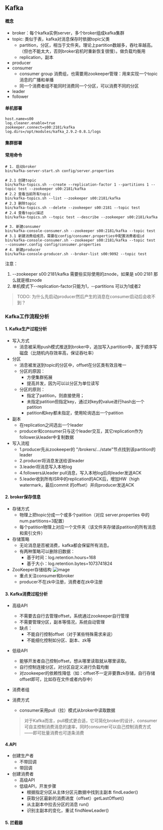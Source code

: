 ## Kafka

#### 概念
- broker：每个kafka实例server，多个broker组成kafka集群
- topic: 类似于表，kafka对消息保存时依据topic父类
    - partition，分区，相当于文件夹。理论上partition数越多，吞吐率越高。（但也不能太大，否则broker宕机时重新恢复很慢）。做负载均衡用
    - replication，副本
- producer
- consumer
    - consumer group 消费组，也需要用zookeeper管理：用来实现一个topic消息的广播和单播
    - 同一个消费者组不能同时消费同一个分区，可以消费不同的分区
- leader
- follower

#### 单机部署
```
host.name=s00
log.cleaner.enable=true
zookeeper.connect=s00:2181/kafka
log.dirs=/opt/modules/kafka_2.9.2-0.8.1/logs
```

#### 集群部署

#### 常用命令
```
# 1. 启动broker
bin/kafka-server-start.sh config/server.properties

# 2.1 创建topic
bin/kafka-topics.sh --create --replication-factor 1 --partitions 1 --topic test --zookeeper s00:2181/kafka
# 2.2 查看当前所有topic
bin/kafka-topics.sh --list --zookeeper s00:2181/kafka
# 2.3 删除topic
bin/kafka-topics.sh --delete --zookeeper s00:2181 --topic test
# 2.4 查看topic描述
bin/kafka-topics.sh --topic test --describe --zookeeper s00:2181/kafka

# 3. 新建consumer
bin/kafka-console-consumer.sh --zookeeper s00:2181/kafka --topic test
# 3.1 新建消费组成员，需要在config/consumer.properties中配置消费者组id
bin/kafka-console-consumer.sh --zookeeper s00:2181/kafka --topic test --consumer.config config/consumer.properties
# 4. 新建producer 
bin/kafka-console-producer.sh --broker-list s00:9092 --topic test
```
注意：
1. --zookeeper s00:2181/kafka 需要些实际使用的znode，如果是 s00:2181 那么就是根znode
2. 单机模式下--replication-factor只能为1，--partitions 可以为1或者2
> TODO: 为什么先启动producer然后产生的消息在consumer启动后会收不到？

### Kafka工作流程分析
#### 1. Kafka生产过程分析
- 写入方式
    - 消息被采用push模式推送到broker中，追加写入partition中，属于顺序写磁盘（比随机内存效率高，保证吞吐率）
- 分区
    - 消息被发送到topic的分区中，offset在分区类有效且唯一
    - 分区的原因：
        - 方便集群拓展
        - 提高并发，因为可以以分区为单位读写
    - 分区的原则：
        - 指定了patition，则直接使用；
        - 未指定patition但指定key，通过对key的value进行hash出一个patition
        - patition和key都未指定，使用轮询选出一个patition
- 副本
    - 在replication之间选出一个leader
    - producer和consumer只与这个leader交互，其它replication作为follower从leader中复制数据
- 写入流程
    - 1.producer先从zookeeper的 "/brokers/.../state"节点找到该partition的leader
    - 2.producer将消息发送给该leader
    - 3.leader将消息写入本地log
    - 4.followers从leader pull消息，写入本地log后向leader发送ACK
    - 5.leader收到所有ISR中的replication的ACK后，增加HW（high watermark，最后commit 的offset）并向producer发送ACK

#### 2. broker保存信息
- 存储方式
    - 物理上把topic分成一个或多个patition（对应 server.properties 中的num.partitions=3配置）
    - 每个patition物理上对应一个文件夹（该文件夹存储该patition的所有消息和索引文件）
- 存储策略
    - 无论消息是否被消费，kafka都会保留所有消息。
    - 有两种策略可以删除旧数据：
        - 基于时间：log.retention.hours=168
        - 基于大小：log.retention.bytes=1073741824
- ZooKeeper存储结构
![image](https://github.com/fancyChuan/bigdata-learn/blob/master/kafka/ZooKeeper%E5%AD%98%E5%82%A8%E7%BB%93%E6%9E%84.jpeg?raw=true)
    - 重点关注consumer和broker
    - producer不在zk中注册，消费者在zk中注册
#### 3. Kafka消费过程分析
- 高级API
    - 不需要去自行去管理offset，系统通过zookeeper自行管理
    - 不需要管理分区，副本等情况，系统自动管理
    - 缺点：
        - 不能自行控制offset（对于某些特殊需求来说）
        - 不能细化控制如分区、副本、zk等
- 低级API
    - 能够开发者自己控制offset，想从哪里读取就从哪里读取。
    - 自行控制连接分区，对分区自定义进行负载均衡
    - 对zookeeper的依赖性降低（如：offset不一定非要靠zk存储，自行存储offset即可，比如存在文件或者内存中）
- 消费者组
    
- 消费方式
    - consumer采用pull（拉）模式从broker中读取数据
    > 对于Kafka而言，pull模式更合适，它可简化broker的设计，consumer可自主控制消费消息的速率，同时consumer可以自己控制消费方式——即可批量消费也可逐条消费
    
#### 4.API
- 创建生产者
    - 不带回调
    - 带回调
- 创建消费者
    - 高级API
    - 低级API，开发步骤
        - 根据指定分区从主体分区元数据中找到主副本 findLeader()
        - 获取分区最新的消费进度（offset）getLastOffset()
        - 从主副本中拉去分区的消息 run()
        - 识别主副本的变化，重试 findNewLeader()
        
#### 5. 拦截器
